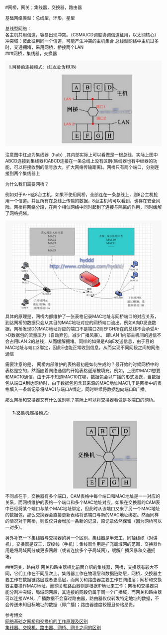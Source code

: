 #网桥，网关；集线器，交换器，路由器


基础网络类型：总线型，环形，星型

总线型网络：<br/>
各主机共用信道，容易出现冲突。（CSMA/CD调度协调信道征用，以太网核心）
冲突域：彼此征用同一个信道，可能产生冲突的主机集合
总线型网络中主机过多时，交通拥堵，采用网桥，桥接两个LAN<br/>
###网桥，集线器，交换器

<div align="center"><img src="./img/bridge.png"></div>

注意图中红点为集线器（hub）,其内部实际上可以看做是一根总线，实际上图中ABCD连接到集线器和ABCD连接在一条总线上没有区别(集线器也有中继器的功能，可以将接收到的信号放大，扩大网络传输距离)。网桥只有两个端口，分别连接到两个集线器上<br/>

为什么我们需要网桥？<br/>

例如对于A-H这8台主机，如果不使用网桥，全部连在一条总线上，则8台主机抢用一个信道。并且所有在总线上传输的数据，8台主机均可以看到，也存在安全风险。网桥将网络分段，在两个相似网络中同时起到了连接与隔离的作用，同时缓解了网络拥堵。<br/>
<div align="center"><img src="./img/bridge2.png"></div>
具体的原理是，网桥内部维护了一张表格记录MAC地址与网桥端口的对应关系，到达网桥的数据只会从其目的MAC地址对应的网桥端口流出。例如A向D发送数据，网桥发现D的MAC地址对应的端口不是端口2则EFGH所在的总线不会承受A->D数据包的流量压力（自动弃包，减少广播风暴）。
即LAN 1内部主机间的通信不会占用LAN 2的总线，从而缓解拥堵。同样的如果是A向E发送信息，由于目的MAC地址与端口2绑定，因此E也能正常收到信息，从而实现不同网段之间的网络通信

需要注意的是， 网桥内部维护的表格最初是如何生成的？最开始的时候网桥中的表格是空的，然而随着网络通信的开始表格逐渐被填充。例如，上图中MAC1想要和MAC10通信，由于并不知道MAC10在哪，数据包会以广播的形式发送，当数据包从端口A到达网桥时，由于数据包包含其来源的MAC地址MAC1,于是网桥中的表格填入一条新记录将MAC1与端口A绑定，同时继续将数据包向端口B广播。

那么网桥和交换器又有什么区别呢？实际上可以将交换器看做是多端口的网桥。
<div align="center"><img src="./img/switch.png"></div>
不同点在于，交换器有多个端口，CAM表格中每个端口和MAC地址是一一对应的关系，而网桥维护的表格一个端口和多个MAC地址对应。如果在交换器的CAM表中已经将某个端口与某个MAC地址绑定，但此时从该端口又来了另一个MAC地址的数据包，那么交换器会直接更新表格将该端口与新的MAC地址绑定。然而同样的情况对于网桥，则仅仅只会增加一条新的记录，原记录依然保留（因为网桥可以一对多）。

另外补充一下集线器与交换器的另一个区别，集线器是半双工，同轴线缆（对讲机），交换器是双工，双绞线（手机）；集线器作用是扩充局域网的范围，交换器作用是将局域网分成更多网段（或者连接多个子局域网），缓解广播风暴和交通拥堵，

###网关，路由器
网关和路由器相比前面介绍的集线器，网桥，交换器有较大不同，它们工作在不同层次上。集线器工作在物理层和数据链路层，网桥，交换器主要工作在数据链路层或者更高层，而网关和路由器主要工作在网络层；网桥和交换器主要操作MAC地址，而网关和路由器则是根据IP地址来工作；网桥和交换器只能分割冲突域，局域网网段，其连接的网段仍属于同一个广播域，而网关和路由器可以连接WAN，广播数据不会穿过路由器，路由器仅仅转发特定地址的数据，不会传送未知目标地址的数据（即广播)；路由器速度较慢且价格昂贵。




参考博文<br/>
[网络基础之网桥和交换机的工作原理及区别](http://network.51cto.com/art/201107/277187.htm)<br/>
[集线器、交换机、路由器、网桥、网关之间的区别](http://www.cnblogs.com/imapla/archive/2013/03/12/2955931.html)